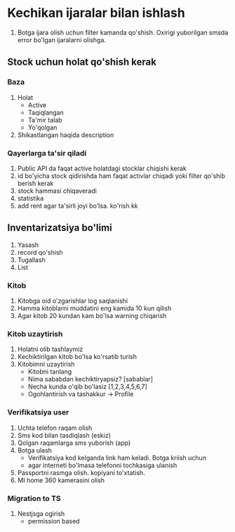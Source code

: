 # Kechikan ijaralar bilan ishlash

1. Botga ijara olish uchun filter kamanda qo'shish. Oxirigi yuborilgan smsda error bo'lgan ijaralarni olishga.

## Stock uchun holat qo'shish kerak
### Baza
1. Holat
	- Active
	- Taqiqlangan
	- Ta'mir talab
	- Yo'qolgan
2. Shikastlangan haqida description

### Qayerlarga ta'sir qiladi
1. Public API da faqat active holatdagi stocklar chiqishi kerak
2. id bo'yicha stock qidirishda ham faqat activlar chiqadi yoki filter qo'shib berish kerak
3. stock hammasi chiqaveradi
4. statistika
5. add rent agar ta'sirli joyi bo'lsa. ko'rish kk

## Inventarizatsiya bo'limi
1. Yasash
2. record qo'shish
3. Tugallash
4. List

### Kitob
1. Kitobga oid o'zgarishlar log saqlanishi
2. Hamma kitoblarni muddatini eng kamida 10 kun qilish
3. Agar kitob 20 kundan kam bo'lsa warning chiqarish

### Kitob uzaytirish
1. Holatni olib tashlaymiz
2. Kechiktirilgan kitob bo'lsa ko'rsatib turish
2. Kitobimni uzaytirish 
	- Kitobni tanlang 
	- Nima sababdan kechiktiryapsiz? [sabablar]
	- Necha kunda o'qib bo'lasiz [1,2,3,4,5,6,7]
	- Ogohlantirish va tashakkur -> Profile

### Verifikatsiya user
1. Uchta telefon raqam olish
2. Sms kod bilan tasdiqlash (eskiz)
3. Qolgan raqamlarga sms yuborish (app)
4. Botga ulash
	- Verifikatsiya kod kelganda link ham keladi. Botga kriish uchun
	- agar interneti bo'lmasa telefonni tochkasiga ulanish
5. Passportni rasmga olish. kopiyani to'xtatish.
6. MI home 360 kamerasini olish

### Migration to TS
1. Nestjsga ogirish
	- permission based